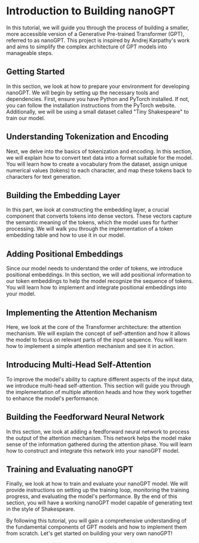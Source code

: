 # Introduction to Building nanoGPT

In this tutorial, we will guide you through the process of building a smaller, more accessible version of a Generative Pre-trained Transformer (GPT), referred to as nanoGPT. This project is inspired by Andrej Karpathy's work and aims to simplify the complex architecture of GPT models into manageable steps.

## Getting Started

In this section, we look at how to prepare your environment for developing nanoGPT. We will begin by setting up the necessary tools and dependencies. First, ensure you have Python and PyTorch installed. If not, you can follow the installation instructions from the PyTorch website. Additionally, we will be using a small dataset called "Tiny Shakespeare" to train our model.

## Understanding Tokenization and Encoding

Next, we delve into the basics of tokenization and encoding. In this section, we will explain how to convert text data into a format suitable for the model. You will learn how to create a vocabulary from the dataset, assign unique numerical values (tokens) to each character, and map these tokens back to characters for text generation.

## Building the Embedding Layer

In this part, we look at constructing the embedding layer, a crucial component that converts tokens into dense vectors. These vectors capture the semantic meaning of the tokens, which the model uses for further processing. We will walk you through the implementation of a token embedding table and how to use it in our model.

## Adding Positional Embeddings

Since our model needs to understand the order of tokens, we introduce positional embeddings. In this section, we will add positional information to our token embeddings to help the model recognize the sequence of tokens. You will learn how to implement and integrate positional embeddings into your model.

## Implementing the Attention Mechanism

Here, we look at the core of the Transformer architecture: the attention mechanism. We will explain the concept of self-attention and how it allows the model to focus on relevant parts of the input sequence. You will learn how to implement a simple attention mechanism and see it in action.

## Introducing Multi-Head Self-Attention

To improve the model's ability to capture different aspects of the input data, we introduce multi-head self-attention. This section will guide you through the implementation of multiple attention heads and how they work together to enhance the model's performance.

## Building the Feedforward Neural Network

In this section, we look at adding a feedforward neural network to process the output of the attention mechanism. This network helps the model make sense of the information gathered during the attention phase. You will learn how to construct and integrate this network into your nanoGPT model.

## Training and Evaluating nanoGPT

Finally, we look at how to train and evaluate your nanoGPT model. We will provide instructions on setting up the training loop, monitoring the training progress, and evaluating the model's performance. By the end of this section, you will have a working nanoGPT model capable of generating text in the style of Shakespeare.

By following this tutorial, you will gain a comprehensive understanding of the fundamental components of GPT models and how to implement them from scratch. Let's get started on building your very own nanoGPT!